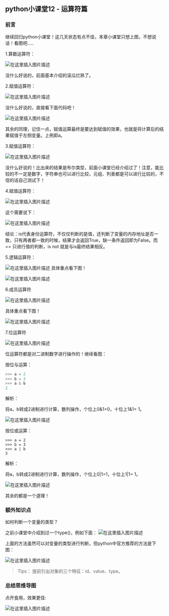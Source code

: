 ## python小课堂12 - 运算符篇


### 前言 
继续回归python小课堂！这几天状态有点不佳，本章小课堂只想上图，不想说话！看图吧.....

1.算数运算符：

![在这里插入图片描述](https://img-blog.csdnimg.cn/20181125114005805.png?x-oss-process=image/watermark,type_ZmFuZ3poZW5naGVpdGk,shadow_10,text_aHR0cHM6Ly9ibG9nLmNzZG4ubmV0L3M3NDA1NTY0NzI=,size_16,color_FFFFFF,t_70)

没什么好说的，前面基本介绍的滚瓜烂熟了。

2.赋值运算符：

![在这里插入图片描述](https://img-blog.csdnimg.cn/20181125114020612.png?x-oss-process=image/watermark,type_ZmFuZ3poZW5naGVpdGk,shadow_10,text_aHR0cHM6Ly9ibG9nLmNzZG4ubmV0L3M3NDA1NTY0NzI=,size_16,color_FFFFFF,t_70)

没什么好说的，直接看下面代码吧！

![在这里插入图片描述](https://img-blog.csdnimg.cn/2018112511403051.png?x-oss-process=image/watermark,type_ZmFuZ3poZW5naGVpdGk,shadow_10,text_aHR0cHM6Ly9ibG9nLmNzZG4ubmV0L3M3NDA1NTY0NzI=,size_16,color_FFFFFF,t_70)

其余的同理，记住一点，赋值运算最终是要达到赋值的效果，也就是将计算后的结果赋值于左侧变量。上例即a。

3.赋值运算符：

![在这里插入图片描述](https://img-blog.csdnimg.cn/20181125114044986.png?x-oss-process=image/watermark,type_ZmFuZ3poZW5naGVpdGk,shadow_10,text_aHR0cHM6Ly9ibG9nLmNzZG4ubmV0L3M3NDA1NTY0NzI=,size_16,color_FFFFFF,t_70)

没什么好说的！比出来的结果是布尔类型，前面小课堂已经介绍过了！注意，能比较的不一定是数字，字符串也可以进行比较，元组、列表都是可以进行比较的，不信的话自己测试下！

4.赋值运算符：

![在这里插入图片描述](https://img-blog.csdnimg.cn/20181125114100136.png?x-oss-process=image/watermark,type_ZmFuZ3poZW5naGVpdGk,shadow_10,text_aHR0cHM6Ly9ibG9nLmNzZG4ubmV0L3M3NDA1NTY0NzI=,size_16,color_FFFFFF,t_70)

这个需要说下：

![在这里插入图片描述](https://img-blog.csdnimg.cn/20181125114109610.png?x-oss-process=image/watermark,type_ZmFuZ3poZW5naGVpdGk,shadow_10,text_aHR0cHM6Ly9ibG9nLmNzZG4ubmV0L3M3NDA1NTY0NzI=,size_16,color_FFFFFF,t_70)

结论：is代表身份运算符，不仅仅判断的是值，还判断了变量的内存地址是否一致，只有两者都一致的时候，结果才会返回True，缺一条件返回即为False。而 == 只进行值的判断，is not 就是与is最终结果相反。

5.逻辑运算符：

![在这里插入图片描述](https://img-blog.csdnimg.cn/20181125114123396.png?x-oss-process=image/watermark,type_ZmFuZ3poZW5naGVpdGk,shadow_10,text_aHR0cHM6Ly9ibG9nLmNzZG4ubmV0L3M3NDA1NTY0NzI=,size_16,color_FFFFFF,t_70)
具体重点看下图！

![在这里插入图片描述](https://img-blog.csdnimg.cn/2018112511414699.png?x-oss-process=image/watermark,type_ZmFuZ3poZW5naGVpdGk,shadow_10,text_aHR0cHM6Ly9ibG9nLmNzZG4ubmV0L3M3NDA1NTY0NzI=,size_16,color_FFFFFF,t_70)

6.成员运算符

![在这里插入图片描述](https://img-blog.csdnimg.cn/20181125114157616.png?x-oss-process=image/watermark,type_ZmFuZ3poZW5naGVpdGk,shadow_10,text_aHR0cHM6Ly9ibG9nLmNzZG4ubmV0L3M3NDA1NTY0NzI=,size_16,color_FFFFFF,t_70)

具体重点看下图！

![在这里插入图片描述](https://img-blog.csdnimg.cn/20181125114205933.png?x-oss-process=image/watermark,type_ZmFuZ3poZW5naGVpdGk,shadow_10,text_aHR0cHM6Ly9ibG9nLmNzZG4ubmV0L3M3NDA1NTY0NzI=,size_16,color_FFFFFF,t_70)


7.位运算符

![在这里插入图片描述](https://img-blog.csdnimg.cn/20181125114217292.png?x-oss-process=image/watermark,type_ZmFuZ3poZW5naGVpdGk,shadow_10,text_aHR0cHM6Ly9ibG9nLmNzZG4ubmV0L3M3NDA1NTY0NzI=,size_16,color_FFFFFF,t_70)

位运算符都是对二进制数字进行操作的！继续看图：

按位与运算：
```python
>>> a = 2      
>>> b = 3  
>>> a & b  
2
```
解析：

将a，b转成2进制进行计算，数列操作，个位上0&1=0，十位上1&1= 1。

![在这里插入图片描述](https://img-blog.csdnimg.cn/2018112511425136.png?x-oss-process=image/watermark,type_ZmFuZ3poZW5naGVpdGk,shadow_10,text_aHR0cHM6Ly9ibG9nLmNzZG4ubmV0L3M3NDA1NTY0NzI=,size_16,color_FFFFFF,t_70)


按位或运算：

```pyhton
>>> a = 2      
>>> b = 3  
>>> a | b  
3
```

解析：

将a，b转成2进制进行计算，数列操作，个位上0|1=1，十位上1|1= 1。

![在这里插入图片描述](https://img-blog.csdnimg.cn/20181125114323617.png?x-oss-process=image/watermark,type_ZmFuZ3poZW5naGVpdGk,shadow_10,text_aHR0cHM6Ly9ibG9nLmNzZG4ubmV0L3M3NDA1NTY0NzI=,size_16,color_FFFFFF,t_70)

其余的都是一个道理！

###   额外知识点

如何判断一个变量的类型？

之前小课堂中介绍到过一个type()，例如下面：
![在这里插入图片描述](https://img-blog.csdnimg.cn/20181125114342176.png?x-oss-process=image/watermark,type_ZmFuZ3poZW5naGVpdGk,shadow_10,text_aHR0cHM6Ly9ibG9nLmNzZG4ubmV0L3M3NDA1NTY0NzI=,size_16,color_FFFFFF,t_70)

上面的方法虽然可以对变量的类型进行判断，但python中官方推荐的方法是下图：

![在这里插入图片描述](https://img-blog.csdnimg.cn/20181125114351938.png?x-oss-process=image/watermark,type_ZmFuZ3poZW5naGVpdGk,shadow_10,text_aHR0cHM6Ly9ibG9nLmNzZG4ubmV0L3M3NDA1NTY0NzI=,size_16,color_FFFFFF,t_70)

> Tips：
> 提前引出对象的三个特征：id、value、type。

###   总结思维导图



点开食用，效果更佳:

![在这里插入图片描述](https://img-blog.csdnimg.cn/2018112511441992.png?x-oss-process=image/watermark,type_ZmFuZ3poZW5naGVpdGk,shadow_10,text_aHR0cHM6Ly9ibG9nLmNzZG4ubmV0L3M3NDA1NTY0NzI=,size_16,color_FFFFFF,t_70)


 
